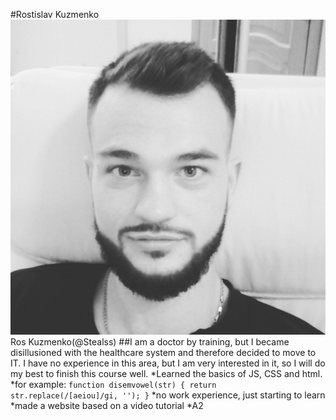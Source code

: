 #Rostislav Kuzmenko
![my photo](./IMG_20170814_204828_510.jpg)
Ros Kuzmenko(@Stealss)
##I am a doctor by training, but I became disillusioned with the healthcare system and therefore decided to move to IT. I have no experience in this area, but I am very interested in it, so I will do my best to finish this course well.
*Learned the basics of JS, CSS and html.
*for example: ```function disemvowel(str) {
  return str.replace(/[aeiou]/gi, '');
}```
*no work experience, just starting to learn
*made a website based on a video tutorial
*A2